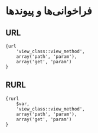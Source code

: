 # فراخوانی‌ها و پیوندها


## URL

	{url 
		'view_class::view_method', 
		array('path', 'param'), 
		array('get', 'param')
	}

## RURL

	{rurl 
		$var, 
		'view_class::view_method', 
		array('path', 'param'), 
		array('get', 'param')
	}
	